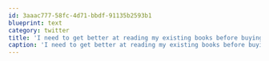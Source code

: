 ```yaml
---
id: 3aaac777-58fc-4d71-bbdf-91135b2593b1
blueprint: text
category: twitter
title: 'I need to get better at reading my existing books before buying new ones'
caption: 'I need to get better at reading my existing books before buying new ones'
---
```

